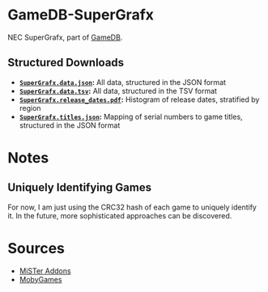 # GameDB-SuperGrafx
NEC SuperGrafx, part of [GameDB](https://github.com/niemasd/GameDB).

## Structured Downloads
* **[`SuperGrafx.data.json`](https://github.com/niemasd/GameDB-SuperGrafx/releases/latest/download/SuperGrafx.data.json):** All data, structured in the JSON format
* **[`SuperGrafx.data.tsv`](https://github.com/niemasd/GameDB-SuperGrafx/releases/latest/download/SuperGrafx.data.tsv):** All data, structured in the TSV format
* **[`SuperGrafx.release_dates.pdf`](https://github.com/niemasd/GameDB-SuperGrafx/releases/latest/download/SuperGrafx.release_dates.pdf):** Histogram of release dates, stratified by region
* **[`SuperGrafx.titles.json`](https://github.com/niemasd/GameDB-SuperGrafx/releases/latest/download/SuperGrafx.titles.json):** Mapping of serial numbers to game titles, structured in the JSON format

# Notes

## Uniquely Identifying Games

For now, I am just using the CRC32 hash of each game to uniquely identify it. In the future, more sophisticated approaches can be discovered.

# Sources

* [MiSTer Addons](https://misteraddons.com/)
* [MobyGames](https://www.mobygames.com/platform/supergrafx/)
